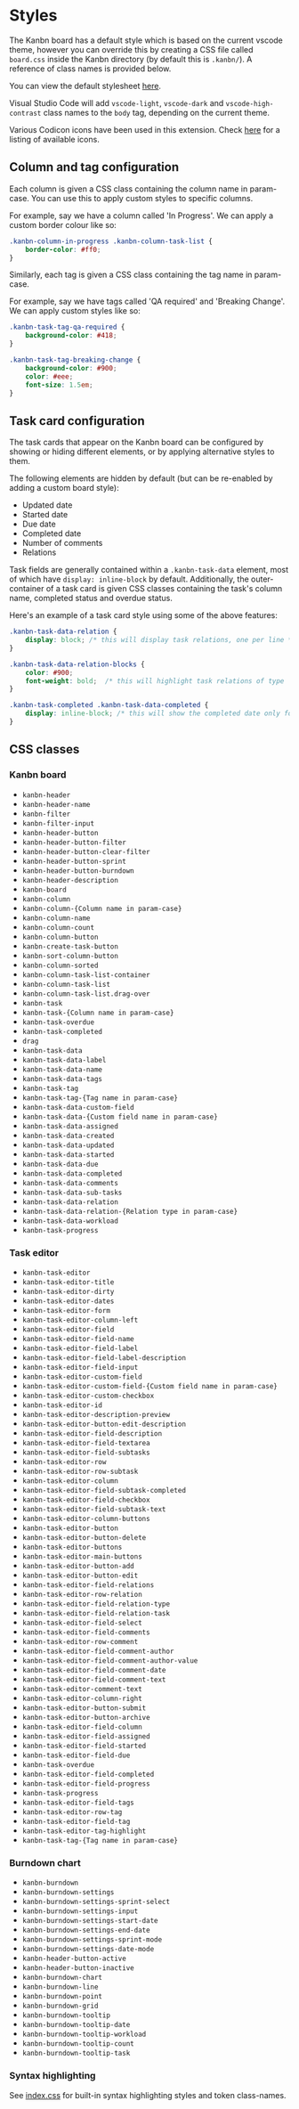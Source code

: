 # Styles

The Kanbn board has a default style which is based on the current vscode theme, however you can override this by creating a CSS file called `board.css` inside the Kanbn directory (by default this is `.kanbn/`). A reference of class names is provided below.

You can view the default stylesheet [here](https://github.com/basementuniverse/vscode-kanbn/blob/main/src/index.css).

Visual Studio Code will add `vscode-light`, `vscode-dark` and `vscode-high-contrast` class names to the `body` tag, depending on the current theme.

Various Codicon icons have been used in this extension. Check [here](https://code.visualstudio.com/api/references/icons-in-labels) for a listing of available icons.

## Column and tag configuration

Each column is given a CSS class containing the column name in param-case. You can use this to apply custom styles to specific columns.

For example, say we have a column called 'In Progress'. We can apply a custom border colour like so:
```css
.kanbn-column-in-progress .kanbn-column-task-list {
    border-color: #ff0;
}
```

Similarly, each tag is given a CSS class containing the tag name in param-case.

For example, say we have tags called 'QA required' and 'Breaking Change'. We can apply custom styles like so:
```css
.kanbn-task-tag-qa-required {
    background-color: #418;
}

.kanbn-task-tag-breaking-change {
    background-color: #900;
    color: #eee;
    font-size: 1.5em;
}
```

## Task card configuration

The task cards that appear on the Kanbn board can be configured by showing or hiding different elements, or by applying alternative styles to them.

The following elements are hidden by default (but can be re-enabled by adding a custom board style):
- Updated date
- Started date
- Due date
- Completed date
- Number of comments
- Relations

Task fields are generally contained within a `.kanbn-task-data` element, most of which have `display: inline-block` by default. Additionally, the outer-container of a task card is given CSS classes containing the task's column name, completed status and overdue status.

Here's an example of a task card style using some of the above features:
```css
.kanbn-task-data-relation {
    display: block; /* this will display task relations, one per line */
}

.kanbn-task-data-relation-blocks {
    color: #900;
    font-weight: bold;  /* this will highlight task relations of type 'blocks' */
}

.kanbn-task-completed .kanbn-task-data-completed {
    display: inline-block; /* this will show the completed date only for tasks that have been completed */
}
```

## CSS classes

### Kanbn board

- `kanbn-header`
- `kanbn-header-name`
- `kanbn-filter`
- `kanbn-filter-input`
- `kanbn-header-button`
- `kanbn-header-button-filter`
- `kanbn-header-button-clear-filter`
- `kanbn-header-button-sprint`
- `kanbn-header-button-burndown`
- `kanbn-header-description`
- `kanbn-board`
- `kanbn-column`
- `kanbn-column-{Column name in param-case}`
- `kanbn-column-name`
- `kanbn-column-count`
- `kanbn-column-button`
- `kanbn-create-task-button`
- `kanbn-sort-column-button`
- `kanbn-column-sorted`
- `kanbn-column-task-list-container`
- `kanbn-column-task-list`
- `kanbn-column-task-list.drag-over`
- `kanbn-task`
- `kanbn-task-{Column name in param-case}`
- `kanbn-task-overdue`
- `kanbn-task-completed`
- `drag`
- `kanbn-task-data`
- `kanbn-task-data-label`
- `kanbn-task-data-name`
- `kanbn-task-data-tags`
- `kanbn-task-tag`
- `kanbn-task-tag-{Tag name in param-case}`
- `kanbn-task-data-custom-field`
- `kanbn-task-data-{Custom field name in param-case}`
- `kanbn-task-data-assigned`
- `kanbn-task-data-created`
- `kanbn-task-data-updated`
- `kanbn-task-data-started`
- `kanbn-task-data-due`
- `kanbn-task-data-completed`
- `kanbn-task-data-comments`
- `kanbn-task-data-sub-tasks`
- `kanbn-task-data-relation`
- `kanbn-task-data-relation-{Relation type in param-case}`
- `kanbn-task-data-workload`
- `kanbn-task-progress`

### Task editor

- `kanbn-task-editor`
- `kanbn-task-editor-title`
- `kanbn-task-editor-dirty`
- `kanbn-task-editor-dates`
- `kanbn-task-editor-form`
- `kanbn-task-editor-column-left`
- `kanbn-task-editor-field`
- `kanbn-task-editor-field-name`
- `kanbn-task-editor-field-label`
- `kanbn-task-editor-field-label-description`
- `kanbn-task-editor-field-input`
- `kanbn-task-editor-custom-field`
- `kanbn-task-editor-custom-field-{Custom field name in param-case}`
- `kanbn-task-editor-custom-checkbox`
- `kanbn-task-editor-id`
- `kanbn-task-editor-description-preview`
- `kanbn-task-editor-button-edit-description`
- `kanbn-task-editor-field-description`
- `kanbn-task-editor-field-textarea`
- `kanbn-task-editor-field-subtasks`
- `kanbn-task-editor-row`
- `kanbn-task-editor-row-subtask`
- `kanbn-task-editor-column`
- `kanbn-task-editor-field-subtask-completed`
- `kanbn-task-editor-field-checkbox`
- `kanbn-task-editor-field-subtask-text`
- `kanbn-task-editor-column-buttons`
- `kanbn-task-editor-button`
- `kanbn-task-editor-button-delete`
- `kanbn-task-editor-buttons`
- `kanbn-task-editor-main-buttons`
- `kanbn-task-editor-button-add`
- `kanbn-task-editor-button-edit`
- `kanbn-task-editor-field-relations`
- `kanbn-task-editor-row-relation`
- `kanbn-task-editor-field-relation-type`
- `kanbn-task-editor-field-relation-task`
- `kanbn-task-editor-field-select`
- `kanbn-task-editor-field-comments`
- `kanbn-task-editor-row-comment`
- `kanbn-task-editor-field-comment-author`
- `kanbn-task-editor-field-comment-author-value`
- `kanbn-task-editor-field-comment-date`
- `kanbn-task-editor-field-comment-text`
- `kanbn-task-editor-comment-text`
- `kanbn-task-editor-column-right`
- `kanbn-task-editor-button-submit`
- `kanbn-task-editor-button-archive`
- `kanbn-task-editor-field-column`
- `kanbn-task-editor-field-assigned`
- `kanbn-task-editor-field-started`
- `kanbn-task-editor-field-due`
- `kanbn-task-overdue`
- `kanbn-task-editor-field-completed`
- `kanbn-task-editor-field-progress`
- `kanbn-task-progress`
- `kanbn-task-editor-field-tags`
- `kanbn-task-editor-row-tag`
- `kanbn-task-editor-field-tag`
- `kanbn-task-editor-tag-highlight`
- `kanbn-task-tag-{Tag name in param-case}`

### Burndown chart

- `kanbn-burndown`
- `kanbn-burndown-settings`
- `kanbn-burndown-settings-sprint-select`
- `kanbn-burndown-settings-input`
- `kanbn-burndown-settings-start-date`
- `kanbn-burndown-settings-end-date`
- `kanbn-burndown-settings-sprint-mode`
- `kanbn-burndown-settings-date-mode`
- `kanbn-header-button-active`
- `kanbn-header-button-inactive`
- `kanbn-burndown-chart`
- `kanbn-burndown-line`
- `kanbn-burndown-point`
- `kanbn-burndown-grid`
- `kanbn-burndown-tooltip`
- `kanbn-burndown-tooltip-date`
- `kanbn-burndown-tooltip-workload`
- `kanbn-burndown-tooltip-count`
- `kanbn-burndown-tooltip-task`

### Syntax highlighting

See [index.css](https://github.com/basementuniverse/vscode-kanbn/blob/main/src/index.css) for built-in syntax highlighting styles and token class-names.
